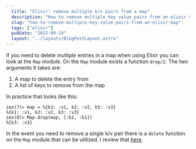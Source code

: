 ```yaml
---
  title: "Elixir: remove multiple k/v pairs from a map"
  description: "How to remove multiple key value pairs from an elixir map"
  slug: "how-to-remove-multiple-key-value-pairs-from-an-elixir-map"
  tags: ["elixir"]
  pubDate: "2022-09-19"
  layout: "../layouts/BlogPostLayout.astro"
---
```


If you need to delete multiple entries in a map when using Elixir you can look at the `Map` module. On the `Map` module exists a function `drop/2`. The two arguments it takes are:
1. A map to delete the entry from
2. A list of keys to remove from the map
 
In practice that looks like this:
```
iex(7)> map = %{k1: :v1, k2: :v2, k3: :v3}
%{k1: :v1, k2: :v2, k3: :v3}
iex(8)> Map.drop(map, [:k2, :k1])
%{k3: :v3}
```

In the event you need to remove a single k/v pair there is a `delete` function on the `Map` module that can be utilized. I review that [here](https://tinytechtuts.com/2022-remove-multiple-key-value-pairs-from-map/).
